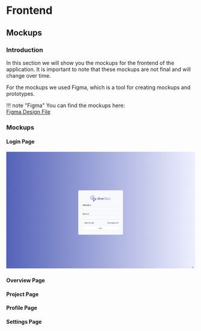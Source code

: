 # Frontend

## Mockups

### Introduction

In this section we will show you the mockups for the frontend of the application.
It is important to note that these mockups are not final and will change over time.

For the mockups we used Figma, which is a tool for creating mockups and prototypes.

!!! note "Figma"
    You can find the mockups here:  
    [Figma Design File](https://www.figma.com/file/Bi4OKCqGSgPXN1tvFzVV6Q/Untitled?type=design&mode=design&t=Sv1KYLH6X63M3oaV-1)

### Mockups

#### Login Page

![Login Page](../assets/images/mockups/login.png)

#### Overview Page

#### Project Page

#### Profile Page

#### Settings Page

